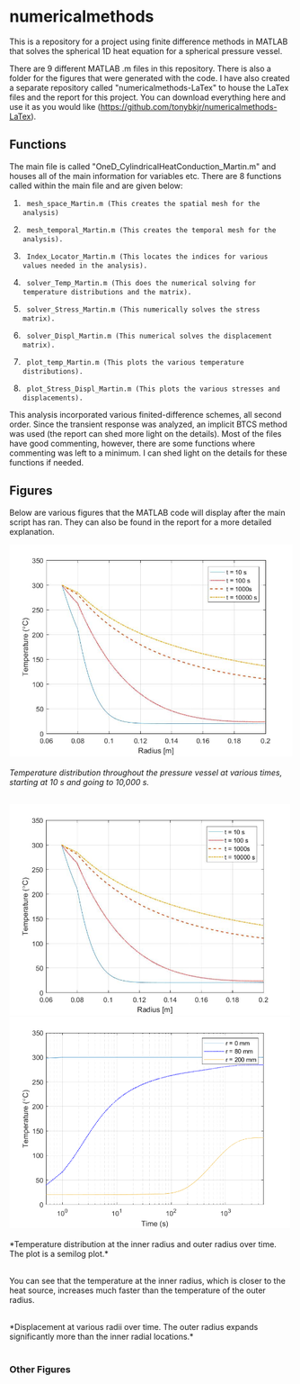 # numericalmethods
This is a repository for a project using finite difference methods in MATLAB that solves the spherical 1D heat equation for a spherical pressure vessel. 

There are 9 different MATLAB .m files in this repository. There is also a folder for the figures that were generated with the code. I have also created
a separate repository called "numericalmethods-LaTex" to house the LaTex files and the report for this project. You can download everything here and use it as you would like (https://github.com/tonybkjr/numericalmethods-LaTex). 

## Functions

The main file is called "OneD_CylindricalHeatConduction_Martin.m" and houses all of the main information for variables etc. There are 8 functions called within the 
main file and are given below:

1.		mesh_space_Martin.m	(This creates the spatial mesh for the analysis)
2.		mesh_temporal_Martin.m (This creates the temporal mesh for the analysis). 
3.		Index_Locator_Martin.m (This locates the indices for various values needed in the analysis).
4.		solver_Temp_Martin.m (This does the numerical solving for temperature distributions and the matrix).
5. 		solver_Stress_Martin.m (This numerically solves the stress matrix).
6.		solver_Displ_Martin.m (This numerical solves the displacement matrix).
7.		plot_temp_Martin.m (This plots the various temperature distributions).
8.		plot_Stress_Displ_Martin.m (This plots the various stresses and displacements).

This analysis incorporated various finited-difference schemes, all second order. Since the transient response was analyzed, an implicit BTCS method was used (the report can shed more light on the details). 
Most of the files have good commenting, however, there are some functions where commenting was left to a minimum. I can shed light on the details for these functions if needed. 

## Figures

Below are various figures that the MATLAB code will display after the main script has ran. They can also be found in the report for a more detailed explanation. 

![](https://github.com/tonybkjr/numericalmethods/blob/main/Images/TempDistribution.jpg)<br> </br>
*Temperature distribution throughout the pressure vessel at various times, starting at 10 s and going to 10,000 s.* <br> </br>

<img src="https://github.com/tonybkjr/numericalmethods/blob/main/Images/TempDistribution.jpg" width="500">
<img src="https://github.com/tonybkjr/numericalmethods/blob/main/Images/TempDistribution_Time.png" width="500">

<img scr="https://github.com/tonybkjr/numericalmethods/blob/main/Images/TempDistribution_Time.png" width="500">
*Temperature distribution at the inner radius and outer radius over time. The plot is a semilog plot.* <br> </br>

You can see that the temperature at the inner radius, which is closer to the heat source, increases much faster than the temperature of the outer radius. 

<img scr="https://github.com/tonybkjr/numericalmethods/blob/main/Images/Displacement_Time.png" width="500">
*Displacement at various radii over time. The outer radius expands significantly more than the inner radial locations.* <br> </br>

### Other Figures
<img scr="https://github.com/tonybkjr/numericalmethods/blob/main/Images/2D_TempDistribution.png" width="500">
<img scr="https://github.com/tonybkjr/numericalmethods/blob/main/Images/2D_RadialStress.png" width="500">
<img scr="https://github.com/tonybkjr/numericalmethods/blob/main/Images/2D_HoopStress.png" width="500">
